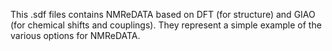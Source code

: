 This .sdf files contains NMReDATA based on DFT (for structure) and GIAO (for chemical shifts and couplings). They represent a simple example of the various options for NMReDATA.